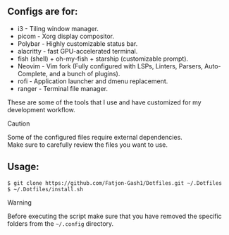 ## Configs are for:

-   i3 - Tiling window manager.
-   picom - Xorg display compositor.
-   Polybar - Highly customizable status bar.
-   alacritty - fast GPU-accelerated terminal.
-   fish (shell) + oh-my-fish + starship (customizable prompt).
-   Neovim - Vim fork (Fully configured with LSPs, Linters,
    Parsers, Auto-Complete, and a bunch of plugins).
-   rofi - Application launcher and dmenu replacement.
-   ranger - Terminal file manager.

These are some of the tools that I use and have customized for my development workflow.

> [!CAUTION]
> Some of the configured files require external dependencies.  
> Make sure to carefully review the files you want to use.

## Usage:

```
$ git clone https://github.com/Fatjon-Gash1/Dotfiles.git ~/.Dotfiles
$ ~/.Dotfiles/install.sh
```

> [!WARNING]
> Before executing the script make sure that you have removed the specific folders from the `~/.config` directory.
